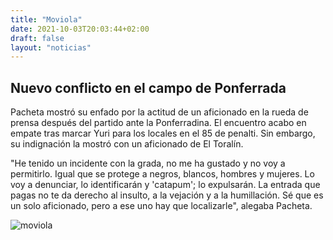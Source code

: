 ```yaml
---
title: "Moviola"
date: 2021-10-03T20:03:44+02:00
draft: false
layout: "noticias"
---
```

## Nuevo conflicto en el campo de Ponferrada


Pacheta mostró su enfado por la actitud de un aficionado en la rueda de prensa después del partido ante la Ponferradina. El encuentro acabo en empate tras marcar Yuri para los locales en el 85 de penalti. Sin embargo, su indignación la mostró con un aficionado de El Toralín.

"He tenido un incidente con la grada, no me ha gustado y no voy a permitirlo. Igual que se protege a negros, blancos, hombres y mujeres. Lo voy a denunciar, lo identificarán y 'catapum'; lo expulsarán. La entrada que pagas no te da derecho al insulto, a la vejación y a la humillación. Sé que es un solo aficionado, pero a ese uno hay que localizarle", alegaba Pacheta.

![moviola](/img/moviola.webp)